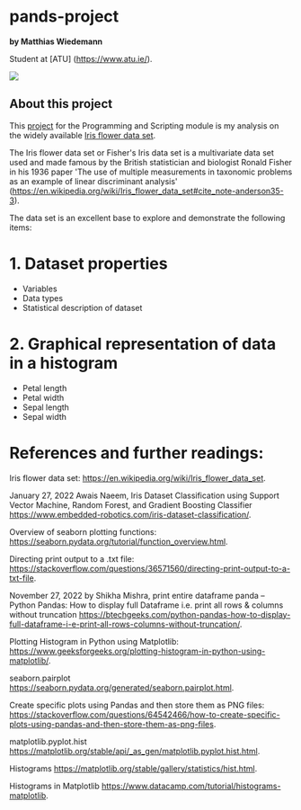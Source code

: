 # pands-project

**by Matthias Wiedemann**

Student at [ATU] (https://www.atu.ie/).

<img src="https://www.embedded-robotics.com/wp-content/uploads/2022/01/Iris-Dataset-Classification-1024x367.png">

## About this project

This [project](https://atu-main-mdl-euwest1.s3.eu-west-1.amazonaws.com/66/82/6682ae48f67ebab9c769ddae345221f3d6405bfe?response-content-disposition=inline%3B%20filename%3D%22Project%202024.pdf%22&response-content-type=application%2Fpdf&X-Amz-Content-Sha256=UNSIGNED-PAYLOAD&X-Amz-Algorithm=AWS4-HMAC-SHA256&X-Amz-Credential=AKIAWRN6GJFLWCMOG6H7%2F20240503%2Feu-west-1%2Fs3%2Faws4_request&X-Amz-Date=20240503T150953Z&X-Amz-SignedHeaders=host&X-Amz-Expires=21547&X-Amz-Signature=acbfbd441db6e3cd56ef3e3b9fcc1c2b1921963e00667cebf1c714bd8cd504a6) for the Programming and Scripting module is my analysis on the widely available [Iris flower data set](https://archive.ics.uci.edu/dataset/53/iris).


The Iris flower data set or Fisher's Iris data set is a multivariate data set used and made famous by the British statistician and biologist Ronald Fisher in his 1936 paper 'The use of multiple measurements in taxonomic problems as an example of linear discriminant analysis' (https://en.wikipedia.org/wiki/Iris_flower_data_set#cite_note-anderson35-3).

The data set is an excellent base to explore and demonstrate the following items:

# 1. Dataset properties
* Variables
* Data types
* Statistical description of dataset

# 2. Graphical representation of data in a histogram
* Petal length 
* Petal width
* Sepal length
* Sepal width





# References and further readings:

Iris flower data set: https://en.wikipedia.org/wiki/Iris_flower_data_set.

January 27, 2022 Awais Naeem, Iris Dataset Classification using Support Vector Machine, Random Forest, and Gradient Boosting Classifier https://www.embedded-robotics.com/iris-dataset-classification/.

Overview of seaborn plotting functions: https://seaborn.pydata.org/tutorial/function_overview.html.

Directing print output to a .txt file: https://stackoverflow.com/questions/36571560/directing-print-output-to-a-txt-file.

November 27, 2022 by Shikha Mishra, print entire dataframe panda – Python Pandas: How to display full Dataframe i.e. print all rows & columns without truncation https://btechgeeks.com/python-pandas-how-to-display-full-dataframe-i-e-print-all-rows-columns-without-truncation/.

Plotting Histogram in Python using Matplotlib: https://www.geeksforgeeks.org/plotting-histogram-in-python-using-matplotlib/.

seaborn.pairplot https://seaborn.pydata.org/generated/seaborn.pairplot.html.

Create specific plots using Pandas and then store them as PNG files: https://stackoverflow.com/questions/64542466/how-to-create-specific-plots-using-pandas-and-then-store-them-as-png-files.

matplotlib.pyplot.hist https://matplotlib.org/stable/api/_as_gen/matplotlib.pyplot.hist.html.

Histograms https://matplotlib.org/stable/gallery/statistics/hist.html.

Histograms in Matplotlib https://www.datacamp.com/tutorial/histograms-matplotlib.


